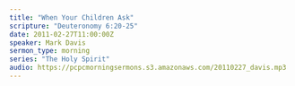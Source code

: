 ```yaml
---
title: "When Your Children Ask"
scripture: "Deuteronomy 6:20-25"
date: 2011-02-27T11:00:00Z
speaker: Mark Davis
sermon_type: morning
series: "The Holy Spirit"
audio: https://pcpcmorningsermons.s3.amazonaws.com/20110227_davis.mp3 
---
```



